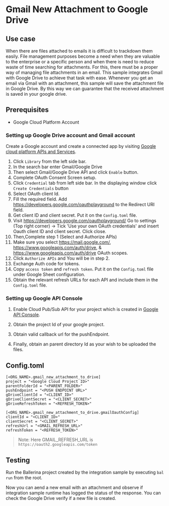 # Gmail New Attachment to Google Drive
## Use case
When there are files attached to emails it is difficult to trackdown them easily. File management purposes become a need
when they are valuable to the enterprise or a specific person and when there is need to reduce waste of time searching for attachments.
For this, there must be a proper way of managing file attachments in an email. This sample integrates Gmail with 
Google Drive to achieve that task with ease. Whenever you get an email via Gmail with an attachment, this sample will save the attachment file in Google Drive. By this way we can guarantee that the received attachment is saved in your google drive.

## Prerequisites
* Google Cloud Platform Account

### Setting up Google Drive account and Gmail account
Create a Google account and create a connected app by visiting [Google cloud platform APIs and Services](https://console.cloud.google.com/apis/dashboard). 

1. Click `Library` from the left side bar.
2. In the search bar enter Gmail/Google Drive
3. Then select Gmail/Google Drive API and click `Enable` button.
4. Complete OAuth Consent Screen setup.
5. Click `Credential` tab from left side bar. In the displaying window click `Create Credentials` button
6. Select OAuth client Id.
7. Fill the required field. Add https://developers.google.com/oauthplayground to the Redirect URI field.
8. Get client ID and client secret. Put it on the `Config.toml` file.
9. Visit https://developers.google.com/oauthplayground/ 
    Go to settings (Top right corner) -> Tick 'Use your own OAuth credentials' and insert Oauth client ID and client secret. 
    Click close.
10. Then,Complete step 1 (Select and Authorize APIs)
11. Make sure you select https://mail.google.com/, https://www.googleapis.com/auth/drive, & https://www.googleapis.com/auth/drive OAuth scopes.
12. Click `Authorize APIs` and You will be in step 2.
13. Exchange Auth code for tokens.
14. Copy `access token` and `refresh token`. Put it on the `Config.toml` file under Google Sheet configuration.
15. Obtain the relevant refresh URLs for each API and include them in the `Config.toml` file.

### Setting up Google API Console

1. Enable Cloud Pub/Sub API for your project which is created in [Google API Console](https://console.developers.google.com).

2. Obtain the project Id of your google project.

3. Obtain valid callback url for the pushEndpoint.

4. Finally, obtain an parent directory Id as your wish to be uploaded the files.

## Config.toml 
```
[<ORG_NAME>.gmail_new_attachment_to_drive]
project = "<Google Cloud Project ID>"
parentFolderId = "<PARENT_FOLDER>"
pushEndpoint = "<PUSH ENDPOINT URL>"
gDriveClientId = "<CLIENT_ID>"
gDriveClientSecret = "<CLIENT_SECRET>"
gDriveRefreshToken = "<REFRESH_TOKEN>"

[<ORG_NAME>.gmail_new_attachment_to_drive.gmailOauthConfig]
clientId = "<CLIENT_ID>"
clientSecret = "<CLIENT_SECRET>"
refreshUrl = "<GMAIL_REFRESH_URL>"
refreshToken = "<REFRESH_TOKEN>"
```
> Note: Here GMAIL_REFRESH_URL is `https://oauth2.googleapis.com/token`

## Testing
Run the Ballerina project created by the integration sample by executing `bal run` from the root.

Now you can aend a new email with an attachment and observe if integration sample runtime has logged the status of the response. You can check the Google Drive verify if a new file is created. 
